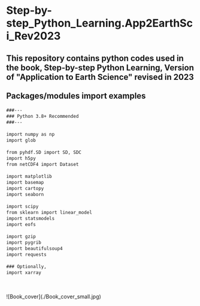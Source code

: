# Step-by-step_Python_Learning.App2EarthSci_Rev2023
This repository contains python codes used in the book, Step-by-step Python Learning, Version of "Application to Earth Science" revised in 2023
<br>
<br>
Packages/modules import examples
---

```
###---
### Python 3.8+ Recommended
###---

import numpy as np
import glob

from pyhdf.SD import SD, SDC
import h5py
from netCDF4 import Dataset

import matplotlib
import basemap
import cartopy
import seaborn

import scipy
from sklearn import linear_model
import statsmodels
import eofs

import gzip
import pygrib
import beautifulsoup4
import requests

### Optionally,
import xarray
```
<br>
<br>
![Book_cover](./Book_cover_small.jpg)
<br>
